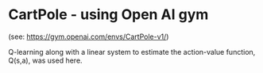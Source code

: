 # CartPole - using Open AI gym 

(see: https://gym.openai.com/envs/CartPole-v1/)

Q-learning along with a linear system to estimate the action-value function, Q(s,a), was used here. 


